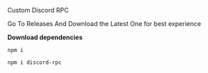 Custom Discord RPC 

Go To Releases And Download the Latest One for best experience

**Download dependencies**

```npm i```

```npm i discord-rpc```
